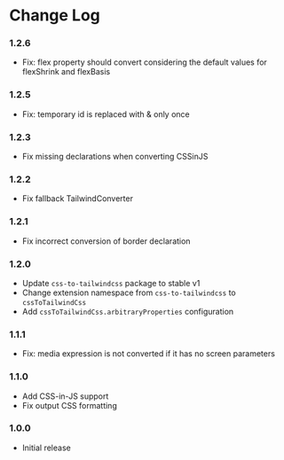 # Change Log

### 1.2.6

- Fix: flex property should convert considering the default values for flexShrink and flexBasis

### 1.2.5

- Fix: temporary id is replaced with & only once

### 1.2.3

- Fix missing declarations when converting CSSinJS

### 1.2.2

- Fix fallback TailwindConverter

### 1.2.1

- Fix incorrect conversion of border declaration

### 1.2.0

- Update `css-to-tailwindcss` package to stable v1
- Change extension namespace from `css-to-tailwindcss` to `cssToTailwindCss`
- Add `cssToTailwindCss.arbitraryProperties` configuration

### 1.1.1

- Fix: media expression is not converted if it has no screen parameters

### 1.1.0

- Add CSS-in-JS support
- Fix output CSS formatting

### 1.0.0

- Initial release
